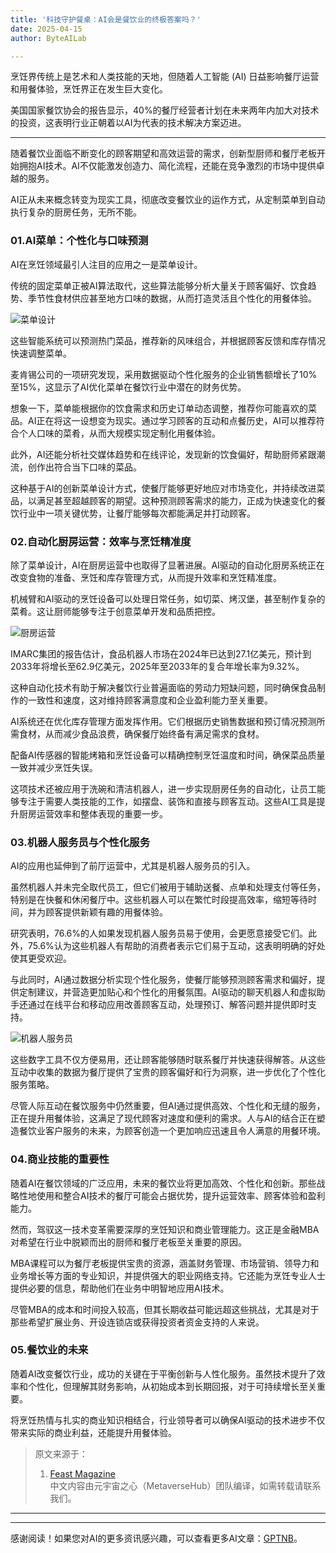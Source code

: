 ```yaml
---
title: '科技守护餐桌：AI会是餐饮业的终极答案吗？'
date: 2025-04-15
author: ByteAILab

---
```


烹饪界传统上是艺术和人类技能的天地，但随着人工智能 (AI) 日益影响餐厅运营和用餐体验，烹饪界正在发生巨大变化。

美国国家餐饮协会的报告显示，40%的餐厅经营者计划在未来两年内加大对技术的投资，这表明行业正朝着以AI为代表的技术解决方案迈进。

---


随着餐饮业面临不断变化的顾客期望和高效运营的需求，创新型厨师和餐厅老板开始拥抱AI技术。AI不仅能激发创造力、简化流程，还能在竞争激烈的市场中提供卓越的服务。

AI正从未来概念转变为现实工具，彻底改变餐饮业的运作方式，从定制菜单到自动执行复杂的厨房任务，无所不能。

### 01.AI菜单：个性化与口味预测

AI在烹饪领域最引人注目的应用之一是菜单设计。

传统的固定菜单正被AI算法取代，这些算法能够分析大量关于顾客偏好、饮食趋势、季节性食材供应甚至地方口味的数据，从而打造灵活且个性化的用餐体验。

![菜单设计](https://appserversrc.8btc.cn/FpkNFs-0hfa36MjhEX67lSTsp1WC)

这些智能系统可以预测热门菜品，推荐新的风味组合，并根据顾客反馈和库存情况快速调整菜单。

麦肯锡公司的一项研究发现，采用数据驱动个性化服务的企业销售额增长了10%至15%，这显示了AI优化菜单在餐饮行业中潜在的财务优势。

想象一下，菜单能根据你的饮食需求和历史订单动态调整，推荐你可能喜欢的菜品。AI正在将这一设想变为现实。通过学习顾客的互动和点餐历史，AI可以推荐符合个人口味的菜肴，从而大规模实现定制化用餐体验。

此外，AI还能分析社交媒体趋势和在线评论，发现新的饮食偏好，帮助厨师紧跟潮流，创作出符合当下口味的菜品。

这种基于AI的创新菜单设计方式，使餐厅能够更好地应对市场变化，并持续改进菜品，以满足甚至超越顾客的期望。这种预测顾客需求的能力，正成为快速变化的餐饮行业中一项关键优势，让餐厅能够每次都能满足并打动顾客。

### 02.自动化厨房运营：效率与烹饪精准度

除了菜单设计，AI在厨房运营中也取得了显著进展。AI驱动的自动化厨房系统正在改变食物的准备、烹饪和库存管理方式，从而提升效率和烹饪精准度。

机械臂和AI驱动的烹饪设备可以处理日常任务，如切菜、烤汉堡，甚至制作复杂的菜肴。这让厨师能够专注于创意菜单开发和品质把控。

![厨房运营](https://appserversrc.8btc.cn/Fpzbbvyjc6h9oLnKIBjP4GSUvbU3)

IMARC集团的报告估计，食品机器人市场在2024年已达到27.1亿美元，预计到2033年将增长至62.9亿美元，2025年至2033年的复合年增长率为9.32%。

这种自动化技术有助于解决餐饮行业普遍面临的劳动力短缺问题，同时确保食品制作的一致性和速度，这对维持顾客满意度和企业盈利能力至关重要。

AI系统还在优化库存管理方面发挥作用。它们根据历史销售数据和预订情况预测所需食材，从而减少食品浪费，确保餐厅始终备有满足需求的食材。

配备AI传感器的智能烤箱和烹饪设备可以精确控制烹饪温度和时间，确保菜品质量一致并减少烹饪失误。

这项技术还被应用于洗碗和清洁机器人，进一步实现厨房任务的自动化，让员工能够专注于需要人类技能的工作，如摆盘、装饰和直接与顾客互动。这些AI工具是提升厨房运营效率和整体表现的重要一步。

### 03.机器人服务员与个性化服务

AI的应用也延伸到了前厅运营中，尤其是机器人服务员的引入。

虽然机器人并未完全取代员工，但它们被用于辅助送餐、点单和处理支付等任务，特别是在快餐和休闲餐厅中。这些机器人可以在繁忙时段提高效率，缩短等待时间，并为顾客提供新颖有趣的用餐体验。

研究表明，76.6%的人如果发现机器人服务员易于使用，会更愿意接受它们。此外，75.6%认为这些机器人有帮助的消费者表示它们易于互动，这表明明确的好处使其更受欢迎。

与此同时，AI通过数据分析实现个性化服务，使餐厅能够预测顾客需求和偏好，提供定制建议，并营造更加贴心和个性化的用餐氛围。AI驱动的聊天机器人和虚拟助手还通过在线平台和移动应用改善顾客互动，处理预订、解答问题并提供即时支持。

![机器人服务员](https://appserversrc.8btc.cn/FqQTz1BPnipdvxfj0S8b1nqtool5)

这些数字工具不仅方便易用，还让顾客能够随时联系餐厅并快速获得解答。从这些互动中收集的数据为餐厅提供了宝贵的顾客偏好和行为洞察，进一步优化了个性化服务策略。

尽管人际互动在餐饮服务中仍然重要，但AI通过提供高效、个性化和无缝的服务，正在提升用餐体验，这满足了现代顾客对速度和便利的需求。人与AI的结合正在塑造餐饮业客户服务的未来，为顾客创造一个更加响应迅速且令人满意的用餐环境。

### 04.商业技能的重要性

随着AI在餐饮领域的广泛应用，未来的餐饮业将更加高效、个性化和创新。那些战略性地使用和整合AI技术的餐厅可能会占据优势，提升运营效率、顾客体验和盈利能力。

然而，驾驭这一技术变革需要深厚的烹饪知识和商业管理能力。这正是金融MBA对希望在行业中脱颖而出的厨师和餐厅老板至关重要的原因。

MBA课程可以为餐厅老板提供宝贵的资源，涵盖财务管理、市场营销、领导力和业务增长等方面的专业知识，并提供强大的职业网络支持。它还能为烹饪专业人士提供必要的信息，帮助他们在业务中明智地应用AI技术。

尽管MBA的成本和时间投入较高，但其长期收益可能远超这些挑战，尤其是对于那些希望扩展业务、开设连锁店或获得投资者资金支持的人来说。

### 05.餐饮业的未来

随着AI改变餐饮行业，成功的关键在于平衡创新与人性化服务。虽然技术提升了效率和个性化，但理解其财务影响，从初始成本到长期回报，对于可持续增长至关重要。

将烹饪热情与扎实的商业知识相结合，行业领导者可以确保AI驱动的技术进步不仅带来实际的商业利益，还能提升用餐体验。

> 原文来源于：  
> 1. [Feast Magazine](https://www.feast-magazine.co.uk/hospitality-2/chefs-bet-big-on-artificial-intelligence-to-revolutionize-dining-53289)  
> 中文内容由元宇宙之心（MetaverseHub）团队编译，如需转载请联系我们。

---
---
感谢阅读！如果您对AI的更多资讯感兴趣，可以查看更多AI文章：[GPTNB](https://gptnb.com)。